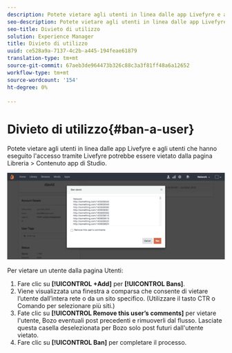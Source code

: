 ```yaml
---
description: Potete vietare agli utenti in linea dalle app Livefyre e agli utenti che hanno eseguito l'accesso tramite Livefyre potrebbe essere vietato dalla pagina Libreria > Contenuto app di Studio.
seo-description: Potete vietare agli utenti in linea dalle app Livefyre e agli utenti che hanno eseguito l'accesso tramite Livefyre potrebbe essere vietato dalla pagina Libreria > Contenuto app di Studio.
seo-title: Divieto di utilizzo
solution: Experience Manager
title: Divieto di utilizzo
uuid: ce528a9a-7137-4c2b-a445-194feae61879
translation-type: tm+mt
source-git-commit: 67aeb3de964473b326c88c3a3f81ff48a6a12652
workflow-type: tm+mt
source-wordcount: '154'
ht-degree: 0%

---
```



# Divieto di utilizzo{#ban-a-user}

Potete vietare agli utenti in linea dalle app Livefyre e agli utenti che hanno eseguito l&#39;accesso tramite Livefyre potrebbe essere vietato dalla pagina Libreria > Contenuto app di Studio.

![](assets/UsersBan2-1024x409.png)

Per vietare un utente dalla pagina Utenti:

1. Fare clic su **[!UICONTROL +Add]** per **[!UICONTROL Bans]**.
1. Viene visualizzata una finestra a comparsa che consente di vietare l’utente dall’intera rete o da un sito specifico. (Utilizzare il tasto CTR o Comando per selezionare più siti.)
1. Fate clic su **[!UICONTROL Remove this user’s comments]** per vietare l&#39;utente, Bozo eventuali post precedenti e rimuoverli dal flusso. Lasciate questa casella deselezionata per Bozo solo post futuri dall&#39;utente vietato.
1. Fare clic su **[!UICONTROL Ban]** per completare il processo.
